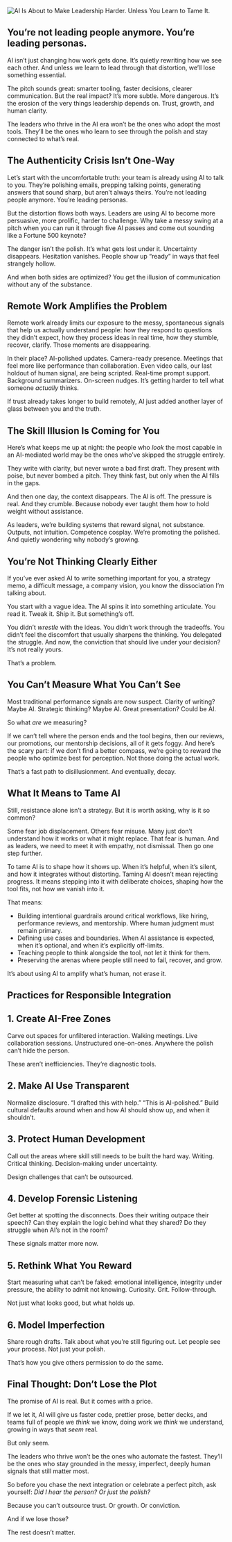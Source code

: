 ![AI Is About to Make Leadership Harder. Unless You Learn to Tame It.](AIIsAbouttoMakeLeadershipHarder.webp)
## You’re not leading people anymore. You’re leading personas.

AI isn’t just changing how work gets done. It’s quietly rewriting how we see each other. And unless we learn to lead through that distortion, we’ll lose something essential.

The pitch sounds great: smarter tooling, faster decisions, clearer communication. But the real impact? It’s more subtle. More dangerous. It’s the erosion of the very things leadership depends on. Trust, growth, and human clarity.

The leaders who thrive in the AI era won’t be the ones who adopt the most tools. They’ll be the ones who learn to see through the polish and stay connected to what’s real.

## The Authenticity Crisis Isn’t One-Way

Let’s start with the uncomfortable truth: your team is already using AI to talk to you. They’re polishing emails, prepping talking points, generating answers that sound sharp, but aren’t always theirs. You’re not leading people anymore. You’re leading personas.

But the distortion flows both ways. Leaders are using AI to become more persuasive, more prolific, harder to challenge. Why take a messy swing at a pitch when you can run it through five AI passes and come out sounding like a Fortune 500 keynote?

The danger isn’t the polish. It’s what gets lost under it. Uncertainty disappears. Hesitation vanishes. People show up “ready” in ways that feel strangely hollow.

And when both sides are optimized? You get the illusion of communication without any of the substance.

## Remote Work Amplifies the Problem

Remote work already limits our exposure to the messy, spontaneous signals that help us actually understand people: how they respond to questions they didn’t expect, how they process ideas in real time, how they stumble, recover, clarify. Those moments are disappearing.

In their place? AI-polished updates. Camera-ready presence. Meetings that feel more like performance than collaboration. Even video calls, our last holdout of human signal, are being scripted. Real-time prompt support. Background summarizers. On-screen nudges. It’s getting harder to tell what someone _actually_ thinks.

If trust already takes longer to build remotely, AI just added another layer of glass between you and the truth.

## The Skill Illusion Is Coming for You

Here’s what keeps me up at night: the people who _look_ the most capable in an AI-mediated world may be the ones who’ve skipped the struggle entirely.

They write with clarity, but never wrote a bad first draft. They present with poise, but never bombed a pitch. They think fast, but only when the AI fills in the gaps.

And then one day, the context disappears. The AI is off. The pressure is real. And they crumble. Because nobody ever taught them how to hold weight without assistance.

As leaders, we’re building systems that reward signal, not substance. Outputs, not intuition. Competence cosplay. We’re promoting the polished. And quietly wondering why nobody’s growing.

## You’re Not Thinking Clearly Either

If you’ve ever asked AI to write something important for you, a strategy memo, a difficult message, a company vision, you know the dissociation I’m talking about.

You start with a vague idea. The AI spins it into something articulate. You read it. Tweak it. Ship it. But something’s off.

You didn’t _wrestle_ with the ideas. You didn’t work through the tradeoffs. You didn’t feel the discomfort that usually sharpens the thinking. You delegated the struggle. And now, the conviction that should live under your decision? It’s not really yours.

That’s a problem.

## You Can’t Measure What You Can’t See

Most traditional performance signals are now suspect. Clarity of writing? Maybe AI. Strategic thinking? Maybe AI. Great presentation? Could be AI.

So what _are_ we measuring?

If we can’t tell where the person ends and the tool begins, then our reviews, our promotions, our mentorship decisions, all of it gets foggy. And here’s the scary part: if we don’t find a better compass, we’re going to reward the people who optimize best for perception. Not those doing the actual work.

That’s a fast path to disillusionment. And eventually, decay.

## What It Means to Tame AI

Still, resistance alone isn’t a strategy. But it is worth asking, why is it so common?

Some fear job displacement. Others fear misuse. Many just don’t understand how it works or what it might replace. That fear is human. And as leaders, we need to meet it with empathy, not dismissal. Then go one step further.

To tame AI is to shape how it shows up. When it’s helpful, when it’s silent, and how it integrates without distorting. Taming AI doesn’t mean rejecting progress. It means stepping into it with deliberate choices, shaping how the tool fits, not how we vanish into it.

That means:

- Building intentional guardrails around critical workflows, like hiring, performance reviews, and mentorship. Where human judgment must remain primary.
- Defining use cases and boundaries. When AI assistance is expected, when it’s optional, and when it’s explicitly off-limits.
- Teaching people to think alongside the tool, not let it think for them.
- Preserving the arenas where people still need to fail, recover, and grow.

It’s about using AI to amplify what’s human, not erase it.

## Practices for Responsible Integration

## 1. Create AI-Free Zones

Carve out spaces for unfiltered interaction. Walking meetings. Live collaboration sessions. Unstructured one-on-ones. Anywhere the polish can’t hide the person.

These aren’t inefficiencies. They’re diagnostic tools.

## 2. Make AI Use Transparent

Normalize disclosure. “I drafted this with help.” “This is AI-polished.” Build cultural defaults around when and how AI should show up, and when it shouldn’t.

## 3. Protect Human Development

Call out the areas where skill still needs to be built the hard way. Writing. Critical thinking. Decision-making under uncertainty.

Design challenges that can’t be outsourced.

## 4. Develop Forensic Listening

Get better at spotting the disconnects. Does their writing outpace their speech? Can they explain the logic behind what they shared? Do they struggle when AI’s not in the room?

These signals matter more now.

## 5. Rethink What You Reward

Start measuring what can’t be faked: emotional intelligence, integrity under pressure, the ability to admit not knowing. Curiosity. Grit. Follow-through.

Not just what looks good, but what holds up.

## 6. Model Imperfection

Share rough drafts. Talk about what you’re still figuring out. Let people see your process. Not just your polish.

That’s how you give others permission to do the same.

## Final Thought: Don’t Lose the Plot

The promise of AI is real. But it comes with a price.

If we let it, AI will give us faster code, prettier prose, better decks, and teams full of people we _think_ we know, doing work we _think_ we understand, growing in ways that _seem_ real.

But only seem.

The leaders who thrive won’t be the ones who automate the fastest. They’ll be the ones who stay grounded in the messy, imperfect, deeply human signals that still matter most.

So before you chase the next integration or celebrate a perfect pitch, ask yourself: _Did I hear the person? Or just the polish?_

Because you can’t outsource trust. Or growth. Or conviction.

And if we lose those?

The rest doesn’t matter.